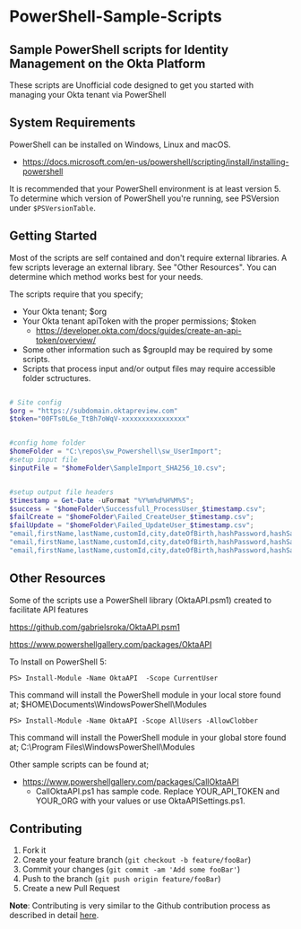 # PowerShell-Sample-Scripts

## Sample PowerShell scripts for Identity Management on the Okta Platform

These scripts are Unofficial code designed to get you started with managing your Okta tenant via PowerShell

## System Requirements
PowerShell can be installed on Windows, Linux and macOS.
* https://docs.microsoft.com/en-us/powershell/scripting/install/installing-powershell

It is recommended that your PowerShell environment is at least version 5. 
To determine which version of PowerShell you're running, see PSVersion under `$PSVersionTable`.

## Getting Started
Most of the scripts are self contained and don't require external libraries. 
A few scripts leverage an external library. See "Other Resources". 
You can determine which method works best for your needs.

The scripts require that you specify;
* Your Okta tenant; $org
* Your Okta tenant apiToken with the proper permissions; $token
	* https://developer.okta.com/docs/guides/create-an-api-token/overview/
* Some other information such as $groupId may be required by some scripts.
* Scripts that process input and/or output files may require accessible folder sctructures.

```powershell

# Site config
$org = "https://subdomain.oktapreview.com"
$token="00FTs0L6e_TtBh7oWqV-xxxxxxxxxxxxxxxx"


#config home folder
$homeFolder = "C:\repos\sw_Powershell\sw_UserImport";
#setup input file
$inputFile = "$homeFolder\SampleImport_SHA256_10.csv";


#setup output file headers
$timestamp = Get-Date -uFormat "%Y%m%d%H%M%S";
$success = "$homeFolder\Successfull_ProcessUser_$timestamp.csv";
$failCreate = "$homeFolder\Failed_CreateUser_$timestamp.csv";
$failUpdate = "$homeFolder\Failed_UpdateUser_$timestamp.csv";
"email,firstName,lastName,customId,city,dateOfBirth,hashPassword,hashSalt" |Out-File $success
"email,firstName,lastName,customId,city,dateOfBirth,hashPassword,hashSalt" |Out-File $failCreate
"email,firstName,lastName,customId,city,dateOfBirth,hashPassword,hashSalt" |Out-File $failUpdate

```


## Other Resources
Some of the scripts use a PowerShell library (OktaAPI.psm1) created to facilitate API features

https://github.com/gabrielsroka/OktaAPI.psm1

https://www.powershellgallery.com/packages/OktaAPI

To Install on PowerShell 5:

```
PS> Install-Module -Name OktaAPI  -Scope CurrentUser
```
This command will install the PowerShell module in your local store found at; 
$HOME\Documents\WindowsPowerShell\Modules

```
PS> Install-Module -Name OktaAPI -Scope AllUsers -AllowClobber
```
This command will install the PowerShell module in your global store found at;
C:\Program Files\WindowsPowerShell\Modules

Other sample scripts can be found at;
* https://www.powershellgallery.com/packages/CallOktaAPI
	* CallOktaAPI.ps1 has sample code. Replace YOUR_API_TOKEN and YOUR_ORG with your values or use OktaAPISettings.ps1.

## Contributing

1. Fork it
2. Create your feature branch (`git checkout -b feature/fooBar`)
3. Commit your changes (`git commit -am 'Add some fooBar'`)
4. Push to the branch (`git push origin feature/fooBar`)
5. Create a new Pull Request

**Note**: Contributing is very similar to the Github contribution process as described in detail 
[here](https://guides.github.com/activities/forking/).
